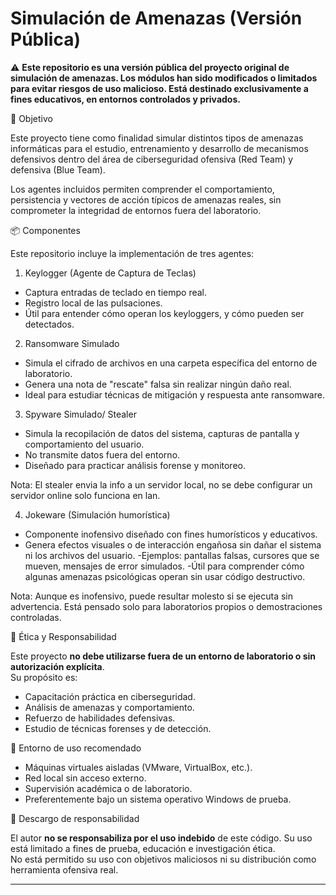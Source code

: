 # Simulación de Amenazas (Versión Pública)
⚠️ **Este repositorio es una versión pública del proyecto original de simulación de amenazas. Los módulos han sido modificados o limitados para evitar riesgos de uso malicioso. Está destinado exclusivamente a fines educativos, en entornos controlados y privados.**

🧠 Objetivo

Este proyecto tiene como finalidad simular distintos tipos de amenazas informáticas para el estudio, entrenamiento y desarrollo de mecanismos defensivos dentro del área de ciberseguridad ofensiva (Red Team) y defensiva (Blue Team).

Los agentes incluidos permiten comprender el comportamiento, persistencia y vectores de acción típicos de amenazas reales, sin comprometer la integridad de entornos fuera del laboratorio.

📦 Componentes

Este repositorio incluye la implementación de tres agentes:

1. Keylogger (Agente de Captura de Teclas)
- Captura entradas de teclado en tiempo real.
- Registro local de las pulsaciones.
- Útil para entender cómo operan los keyloggers, y cómo pueden ser detectados.

2. Ransomware Simulado
- Simula el cifrado de archivos en una carpeta específica del entorno de laboratorio.
- Genera una nota de "rescate" falsa sin realizar ningún daño real.
- Ideal para estudiar técnicas de mitigación y respuesta ante ransomware.

3. Spyware Simulado/ Stealer
- Simula la recopilación de datos del sistema, capturas de pantalla y comportamiento del usuario.
- No transmite datos fuera del entorno.
- Diseñado para practicar análisis forense y monitoreo.

Nota: El stealer envia la info a un servidor local, no se debe configurar un servidor online solo funciona en lan.

4. Jokeware (Simulación humorística)
- Componente inofensivo diseñado con fines humorísticos y educativos.
- Genera efectos visuales o de interacción engañosa sin dañar el sistema ni los archivos del usuario.
-Ejemplos: pantallas falsas, cursores que se mueven, mensajes de error simulados.
-Útil para comprender cómo algunas amenazas psicológicas operan sin usar código destructivo.

Nota: Aunque es inofensivo, puede resultar molesto si se ejecuta sin advertencia. Está pensado solo para laboratorios propios o demostraciones controladas.

🔐 Ética y Responsabilidad

Este proyecto **no debe utilizarse fuera de un entorno de laboratorio o sin autorización explícita**.  
Su propósito es:

- Capacitación práctica en ciberseguridad.
- Análisis de amenazas y comportamiento.
- Refuerzo de habilidades defensivas.
- Estudio de técnicas forenses y de detección.

🧪 Entorno de uso recomendado

- Máquinas virtuales aisladas (VMware, VirtualBox, etc.).
- Red local sin acceso externo.
- Supervisión académica o de laboratorio.
- Preferentemente bajo un sistema operativo Windows de prueba.

🛑 Descargo de responsabilidad

El autor **no se responsabiliza por el uso indebido** de este código. Su uso está limitado a fines de prueba, educación e investigación ética.  
No está permitido su uso con objetivos maliciosos ni su distribución como herramienta ofensiva real.

---


